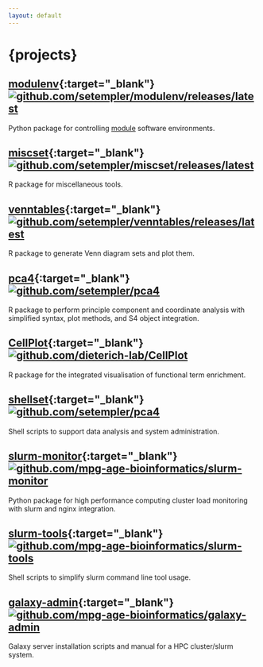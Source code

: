 ```yaml
---
layout: default
---
```


# {projects}

## [modulenv][me_gh]{:target="_blank"} [![github.com/setempler/modulenv/releases/latest][me_ghr_svg]][me_ghr]
Python package for controlling [module][mod] software environments.

## [miscset][ms_gh]{:target="_blank"} [![github.com/setempler/miscset/releases/latest][ms_ghr_svg]][ms_ghr]
R package for miscellaneous tools.

## [venntables][vt_gh]{:target="_blank"} [![github.com/setempler/venntables/releases/latest][vt_ghr_svg]][vt_ghr]
R package to generate Venn diagram sets and plot them.

## [pca4][pc_gh]{:target="_blank"} [![github.com/setempler/pca4][pc_ghr_svg]][pc_ghr]
R package to perform principle component and coordinate analysis with simplified syntax, plot methods, and S4 object integration.

## [CellPlot][cp_gh]{:target="_blank"} [![github.com/dieterich-lab/CellPlot][cp_ghr_svg]][cp_ghr]
R package for the integrated visualisation of functional term enrichment.

## [shellset][sh_gh]{:target="_blank"} [![github.com/setempler/pca4][sh_ghr_svg]][sh_ghr]
Shell scripts to support data analysis and system administration.

## [slurm-monitor][sm_gh]{:target="_blank"} [![github.com/mpg-age-bioinformatics/slurm-monitor][sm_ghr_svg]][sm_ghr]
Python package for high performance computing cluster load monitoring with slurm and nginx integration.

## [slurm-tools][st_gh]{:target="_blank"} [![github.com/mpg-age-bioinformatics/slurm-tools][st_ghr_svg]][st_ghr]
Shell scripts to simplify slurm command line tool usage.

## [galaxy-admin][ga_gh]{:target="_blank"} [![github.com/mpg-age-bioinformatics/galaxy-admin][ga_ghr_svg]][ga_ghr]
Galaxy server installation scripts and manual for a HPC cluster/slurm system.

[mod]: http://modules.sourceforge.net

[cp_gh]: https://github.com/dieterich-lab/CellPlot
[cp_ghr]: https://github.com/dieterich-lab/CellPlot/releases/
[cp_ghr_svg]: https://img.shields.io/github/release/dieterich-lab/CellPlot.svg

[ga_gh]: https://github.com/mpg-age-bioinformatics/galaxy-admin
[ga_ghr]: https://github.com/mpg-age-bioinformatics/galaxy-admin/releases/
[ga_ghr_svg]: https://img.shields.io/github/release/mpg-age-bioinformatics/galaxy-admin.svg

[me_gh]: https://github.com/setempler/modulenv
[me_travis_svg]: https://travis-ci.org/setempler/modulenv.svg?branch=master
[me_travis]: https://travis-ci.org/setempler/modulenv
[me_ghr]: https://github.com/setempler/modulenv/releases/
[me_ghr_svg]: https://img.shields.io/github/release/setempler/modulenv.svg

[ms_gh]: https://github.com/setempler/miscset
[ms_tp]: https://travis-ci.org/setempler/miscset.svg?branch=master
[ms_tr]: https://travis-ci.org/setempler/miscset
[ms_cp]: http://www.r-pkg.org/badges/version/miscset
[ms_cran]: http://cran.r-project.org/package=miscset
[ms_ghr]: https://github.com/setempler/miscset/releases/
[ms_ghr_svg]: https://img.shields.io/github/release/setempler/miscset.svg

[pc_gh]: https://github.com/setempler/pca4
[pc_tp]: https://travis-ci.org/setempler/pca4.svg?branch=master
[pc_tr]: https://travis-ci.org/setempler/pca4
[pc_ghr]: https://github.com/setempler/pca4/releases/
[pc_ghr_svg]: https://img.shields.io/github/release/setempler/pca4.svg

[sh_gh]: https://github.com/setempler/shellset
[sh_ghr]: https://github.com/setempler/shellset/releases/
[sh_ghr_svg]: https://img.shields.io/github/release/setempler/shellset.svg

[sm_gh]: https://github.com/mpg-age-bioinformatics/slurm-monitor
[sm_ghr]: https://github.com/mpg-age-bioinformatics/slurm-monitor/releases/
[sm_ghr_svg]: https://img.shields.io/github/release/mpg-age-bioinformatics/slurm-monitor.svg

[st_gh]: https://github.com/mpg-age-bioinformatics/slurm-tools
[st_ghr]: https://github.com/mpg-age-bioinformatics/slurm-tools/releases/
[st_ghr_svg]: https://img.shields.io/github/release/mpg-age-bioinformatics/slurm-tools.svg

[vt_gh]: https://github.com/setempler/venntables
[vt_tp]: https://travis-ci.org/setempler/venntables.svg?branch=master
[vt_tr]: https://travis-ci.org/setempler/venntables
[vt_ghr]: https://github.com/setempler/venntables/releases/
[vt_ghr_svg]: https://img.shields.io/github/release/setempler/venntables.svg
